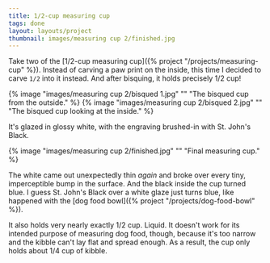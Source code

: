 ```yaml
---
title: 1/2-cup measuring cup
tags: done
layout: layouts/project
thumbnail: images/measuring cup 2/finished.jpg
---
```


Take two of the [1/2-cup measuring
cup]({% project "/projects/measuring-cup" %}). Instead of carving a paw print on
the inside, this time I decided to carve `1/2` into it instead. And after
bisquing, it holds precisely 1/2 cup!

{% image "images/measuring cup 2/bisqued 1.jpg" "" "The bisqued cup from the outside." %}
{% image "images/measuring cup 2/bisqued 2.jpg" "" "The bisqued cup looking at the inside." %}

It's glazed in glossy white, with the engraving brushed-in with St. John's
Black.

{% image "images/measuring cup 2/finished.jpg" "" "Final measuring cup." %}

The white came out unexpectedly thin _again_ and broke over every tiny,
imperceptible bump in the surface. And the black inside the cup turned blue. I
guess St. John's Black over a white glaze just turns blue, like happened with
the [dog food bowl]({% project "/projects/dog-food-bowl" %}).

It also holds very nearly exactly 1/2 cup. Liquid. It doesn't work for its
intended purpose of measuring dog food, though, because it's too narrow and the
kibble can't lay flat and spread enough. As a result, the cup only holds about
1/4 cup of kibble.
